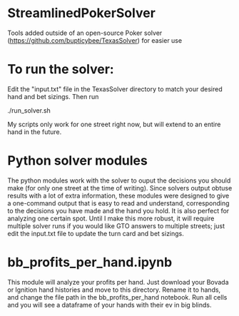 # StreamlinedPokerSolver
Tools added outside of an open-source Poker solver (https://github.com/bupticybee/TexasSolver) for easier use

# To run the solver:
Edit the "input.txt" file in the TexasSolver directory to match your desired hand and bet sizings. Then run 

./run_solver.sh

My scripts only work for one street right now, but will extend to an entire hand in the future.

# Python solver modules
The python modules work with the solver to ouput the decisions you should make (for only one street at the time of writing).
Since solvers output obtuse results with a lot of extra information, these modules were designed to give a one-command output that is easy to read and understand, corresponding to the decisions you have made and the hand you hold. It is also perfect for analyzing one certain spot. Until I make this more robust, it will require multiple solver runs if you would like GTO answers to multiple streets; just edit the input.txt file to update the turn card and bet sizings.

# bb_profits_per_hand.ipynb
This module will analyze your profits per hand. Just download your Bovada or Ignition hand histories and move to this directory. Rename it to hands, and change the file path in the bb_profits_per_hand notebook. Run all cells and you will see a dataframe of your hands with their ev in big blinds. 
